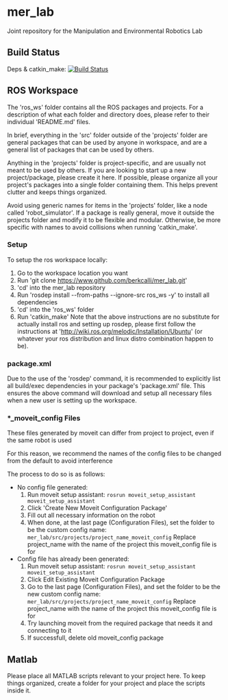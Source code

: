 # mer_lab
Joint repository for the Manipulation and Environmental Robotics Lab

## Build Status
Deps & catkin\_make: [![Build Status](https://travis-ci.com/berkcalli/mer_lab.svg?token=BAvmoQF6psbcxv8Fyp8p&branch=master)](https://travis-ci.com/berkcalli/mer_lab)

## ROS Workspace
The 'ros_ws' folder contains all the ROS packages and projects.  For a description of what each folder and directory does, please refer to their individual 'README.md' files.

In brief, everything in the 'src' folder outside of the 'projects' folder are general packages that can be used by anyone in workspace, and are a general list of packages that can be used by others.

Anything in the 'projects' folder is project-specific, and are usually not meant to be used by others.  If you are looking to start up a new project/package, please create it here.  If possible, please organize all your project's packages into a single folder containing them.  This helps prevent clutter and keeps things organized.

Avoid using generic names for items in the 'projects' folder, like a node called 'robot\_simulator'.  If a package is really general, move it outside the projects folder and modify it to be flexible and modular.  Otherwise, be more specific with names to avoid collisions when running 'catkin\_make'.

### Setup
To setup the ros workspace locally:
1. Go to the workspace location you want
2. Run 'git clone https://www.github.com/berkcalli/mer_lab.git'
3. 'cd' into the mer_lab repository
4. Run 'rosdep install --from-paths --ignore-src ros_ws -y' to install all dependencies
5. 'cd' into the 'ros_ws' folder
6. Run 'catkin_make'
Note that the above instructions are no substitute for actually install ros and setting up rosdep, please first follow the instructions at 'http://wiki.ros.org/melodic/Installation/Ubuntu' (or whatever your ros distribution and linux distro combination happen to be).

### package.xml
Due to the use of the 'rosdep' command, it is recommended to explicitly list all build/exec dependencies in your package's 'package.xml' file.  This ensures the above command will download and setup all necessary files when a new user is setting up the workspace.

### *_moveit_config Files
These files generated by moveit can differ from project to project, even if the same robot is used

For this reason, we recommend the names of the config files to be changed from the default to avoid interference

The process to do so is as follows:
* No config file generated:
    1. Run moveit setup assistant:
    `rosrun moveit_setup_assistant moveit_setup_assistant`
    2. Click 'Create New Moveit Configuration Package'
    3. Fill out all necessary information on the robot
    4. When done, at the last page (Configuration Files), set the folder to be the custom config name:
    `mer_lab/src/projects/project_name_moveit_config`
    Replace project_name with the name of the project this moveit_config file is for
* Config file has already been generated:
    1. Run moveit setup assistant:
    `rosrun moveit_setup_assistant moveit_setup_assistant`
    2. Click Edit Existing Moveit Configuration Package
    3. Go to the last page (Configuration Files), and set the folder to be the new custom config name:
    `mer_lab/src/projects/project_name_moveit_config`
    Replace project_name with the name of the project this moveit_config file is for
    4. Try launching moveit from the required package that needs it and connecting to it
    5. If successfull, delete old moveit_config package

## Matlab
Please place all MATLAB scripts relevant to your project here.  To keep things organized, create a folder for your project and place the scripts inside it.
